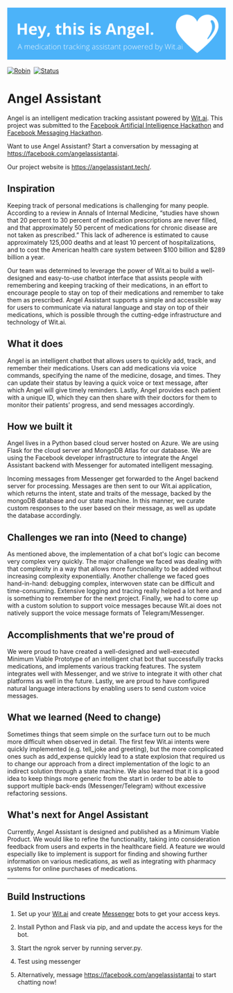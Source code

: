 ![](angel.png)

[![Robin](https://img.shields.io/badge/bot-angel-00B4FF.svg?style=for-the-badge)](https://robin.silentbyte.com)&nbsp;
[![Status](https://img.shields.io/badge/status-live-00B20E.svg?style=for-the-badge)](https://robin.silentbyte.com)&nbsp;

<!-- [![Donate](https://img.shields.io/badge/buy_me_coffee-donate-DFB217.svg?style=for-the-badge)](https://robin.silentbyte.com) -->

# Angel Assistant

Angel is an intelligent medication tracking assistant powered by [Wit.ai](https://wit.ai/). This project was submitted to the [Facebook Artificial Intelligence Hackathon](https://fbai2.devpost.com/) and [Facebook Messaging Hackathon](https://fbai2.devpost.com/).

Want to use Angel Assistant? Start a conversation by messaging at https://facebook.com/angelassistantai.

Our project website is https://angelassistant.tech/.

## Inspiration

Keeping track of personal medications is challenging for many people. According to a review in Annals of Internal Medicine, “studies have shown that 20 percent to 30 percent of medication prescriptions are never filled, and that approximately 50 percent of medications for chronic disease are not taken as prescribed.” This lack of adherence is estimated to cause approximately 125,000 deaths and at least 10 percent of hospitalizations, and to cost the American health care system between $100 billion and $289 billion a year.

Our team was determined to leverage the power of Wit.ai to build a well-designed and easy-to-use chatbot interface that assists people with remembering and keeping tracking of their medications, in an effort to encourage people to stay on top of their medications and remember to take them as prescribed. Angel Assistant supports a simple and accessible way for users to communicate via natural language and stay on top of their medications, which is possible through the cutting-edge infrastructure and technology of Wit.ai.

## What it does

Angel is an intelligent chatbot that allows users to quickly add, track, and remember their medications. Users can add medications via voice commands, specifying the name of the medicine, dosage, and times. They can update their status by leaving a quick voice or text message, after which Angel will give timely reminders. Lastly, Angel provides each patient with a unique ID, which they can then share with their doctors for them to monitor their patients’ progress, and send messages accordingly.

## How we built it

Angel lives in a Python based cloud server hosted on Azure. We are using Flask for the cloud server and MongoDB Atlas for our database. We are using the Facebook developer infrastructure to integrate the Angel Assistant backend with Messenger for automated intelligent messaging.

Incoming messages from Messenger get forwarded to the Angel backend server for processing. Messages are then sent to our Wit.ai application, which returns the intent, state and traits of the message, backed by the mongoDB database and our state machine. In this manner, we curate custom responses to the user based on their message, as well as update the database accordingly.

## Challenges we ran into (Need to change)

As mentioned above, the implementation of a chat bot's logic can become very complex very quickly. The major challenge we faced was dealing with that complexity in a way that allows more functionality to be added without increasing complexity exponentially. Another challenge we faced goes hand-in-hand: debugging complex, interwoven state can be difficult and time-consuming. Extensive logging and tracing really helped a lot here and is something to remember for the next project. Finally, we had to come up with a custom solution to support voice messages because Wit.ai does not natively support the voice message formats of Telegram/Messenger.

## Accomplishments that we're proud of

We were proud to have created a well-designed and well-executed Minimum Viable Prototype of an intelligent chat bot that successfully tracks medications, and implements various tracking features. The system integrates well with Messenger, and we strive to integrate it with other chat platforms as well in the future. Lastly, we are proud to have configured natural language interactions by enabling users to send custom voice messages.

## What we learned (Need to change)

Sometimes things that seem simple on the surface turn out to be much more difficult when observed in detail. The first few Wit.ai intents were quickly implemented (e.g. tell_joke and greeting), but the more complicated ones such as add_expense quickly lead to a state explosion that required us to change our approach from a direct implementation of the logic to an indirect solution through a state machine. We also learned that it is a good idea to keep things more generic from the start in order to be able to support multiple back-ends (Messenger/Telegram) without excessive refactoring sessions.

## What's next for Angel Assistant

Currently, Angel Assistant is designed and published as a Minimum Viable Product. We would like to refine the functionality, taking into consideration feedback from users and experts in the healthcare field. A feature we would especially like to implement is support for finding and showing further information on various medications, as well as integrating with pharmacy systems for online purchases of medications.

---

## Build Instructions

1. Set up your [Wit.ai](https://wit.ai/) and create [Messenger](https://developers.facebook.com/docs/messenger-platform/) bots to get your access keys.

2. Install Python and Flask via pip, and and update the access keys for the bot.

3. Start the ngrok server by running server.py.

4. Test using messenger

5. Alternatively, message https://facebook.com/angelassistantai to start chatting now!
